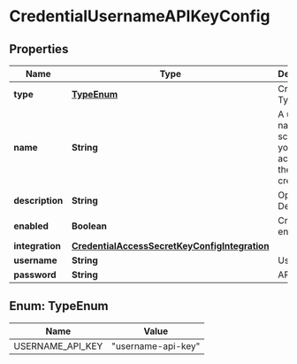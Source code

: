 

# CredentialUsernameAPIKeyConfig

## Properties

Name | Type | Description | Notes
------------ | ------------- | ------------- | -------------
**type** | [**TypeEnum**](#TypeEnum) | Credential Type Code | 
**name** | **String** | A unique name scoped to your account for the credential | 
**description** | **String** | Optional Description |  [optional]
**enabled** | **Boolean** | Credential enabled |  [optional]
**integration** | [**CredentialAccessSecretKeyConfigIntegration**](CredentialAccessSecretKeyConfigIntegration.md) |  |  [optional]
**username** | **String** | Username | 
**password** | **String** | API Key | 



## Enum: TypeEnum

Name | Value
---- | -----
USERNAME_API_KEY | &quot;username-api-key&quot;



